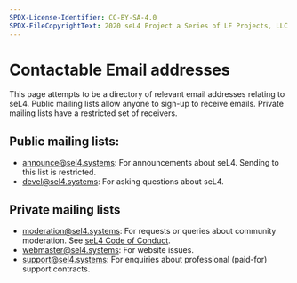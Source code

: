 ```yaml
---
SPDX-License-Identifier: CC-BY-SA-4.0
SPDX-FileCopyrightText: 2020 seL4 Project a Series of LF Projects, LLC.
---
```


# Contactable Email addresses

This page attempts to be a directory of relevant email addresses relating to seL4.
Public mailing lists allow anyone to sign-up to receive emails.
Private mailing lists have a restricted set of receivers.

## Public mailing lists:

  - [announce@sel4.systems](https://lists.sel4.systems/postorius/lists/announce.sel4.systems/): For announcements about seL4.
    Sending to this list is restricted.
  - [devel@sel4.systems](https://lists.sel4.systems/postorius/lists/devel.sel4.systems/): For asking questions about seL4.

## Private mailing lists

- [moderation@sel4.systems](mailto:moderation@sel4.systems): For requests or queries about community moderation.
  See [seL4 Code of Conduct](https://sel4.systems/Contribute/conduct.html).
- [webmaster@sel4.systems](mailto:webmaster@sel4.systems): For website issues.
- [support@sel4.systems](mailto:support@sel4.systems): For enquiries about professional (paid-for) support contracts.
